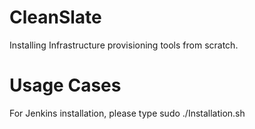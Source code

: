 # CleanSlate
Installing Infrastructure provisioning tools from scratch.

# Usage Cases

For Jenkins installation, please type
 sudo ./Installation.sh

